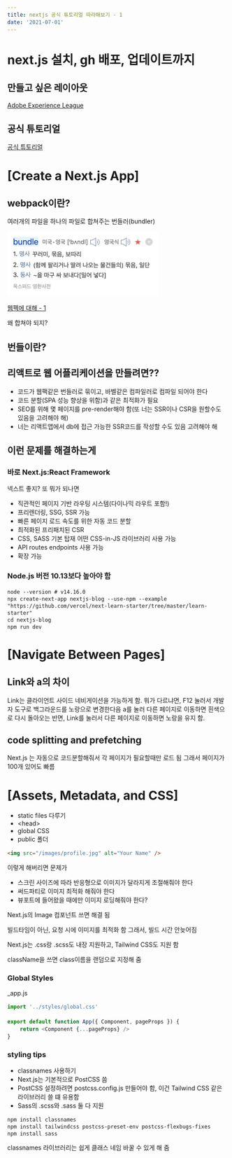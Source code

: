 ```yaml
---
title: nextjs 공식 튜토리얼 따라해보기 - 1
date: '2021-07-01'
---
```

# next.js 설치, gh 배포, 업데이트까지

## 만들고 싶은 레이아웃

[Adobe Experience League](https://experienceleague.adobe.com/docs/target/using/experiences/vec/visual-experience-composer.html?lang=ko)

## 공식 튜토리얼

[공식 튜토리얼](https://nextjs.org/learn/basics/create-nextjs-app)

# [Create a Next.js App]

## webpack이란?

여러개의 파일을 하나의 파일로 합쳐주는 번들러(bundler)

![](.nextjs-blog-1_images/722c1b4e.png)

[웹펙에 대해 - 1](todo)  


왜 합쳐야 되지?

## 번들이란?

## 리액트로 웹 어플리케이션을 만들려면??

- 코드가 웹팩같은 번들러로 묶이고, 바벨같은 컴파일러로 컴파일 되어야 한다
- 코드 분할(SPA 성능 향상을 위함)과 같은 최적화가 필요
- SEO를 위해 몇 페이지를 pre-render해야 함(또 너는 SSR이나 CSR을 원할수도 있음을 고려해야 해)
- 너는 리액트앱에서 db에 접근 가능한 SSR코드를 작성할 수도 있음 고려해야 해

## 이런 문제를 해결하는게

### 바로 Next.js:React Framework

넥스트 좋지? 또 뭐가 되나면

- 직관적인 페이지 기반 라우팅 시스템(다이나믹 라우트 포함!)
- 프리렌더링, SSG, SSR 가능
- 빠른 페이지 로드 속도를 위한 자동 코드 분할
- 최적화된 프리패치된 CSR
- CSS, SASS 기본 탑재 어떤 CSS-in-JS 라이브러리 사용 가능
- API routes endpoints 사용 가능
- 확장 가능

### Node.js 버전 10.13보다 높아야 함

```shell
node --version # v14.16.0
npx create-next-app nextjs-blog --use-npm --example "https://github.com/vercel/next-learn-starter/tree/master/learn-starter"
cd nextjs-blog
npm run dev
```

# [Navigate Between Pages]

## Link와 a의 차이

Link는 클라이언트 사이드 네비게이션을 가능하게 함. 뭐가 다르냐면, F12 눌러서 개발자 도구로 백그라운드를 노랑으로 변경한다음
a를 눌러 다른 페이지로 이동하면 흰색으로 다시 돌아오는 반면,
Link를 눌러서 다른 페이지로 이동하면 노랑을 유지 함.

## code splitting and prefetching

Next.js 는 자동으로 코드분할해줘서 각 페이지가 필요할때만 로드 됨
그래서 페이지가 100개 있어도 빠름

# [Assets, Metadata, and CSS]

- static files 다루기
- \<head>
- global CSS
- public 폴더

```html
<img src="/images/profile.jpg" alt="Your Name" />
```

이렇게 해버리면 문제가

- 스크린 사이즈에 따라 반응형으로 이미지가 달라지게 조절해줘야 한다
- 써드파티로 이미지 최적화 해줘야 한다
- 뷰포트에 들어왔을 때에만 이미지 로딩해줘야 한다?

Next.js의 Image 컴포넌트 쓰면 해결 됨

빌드타임이 아닌, 요청 시에 이미지를 최적화 함 그래서, 빌드 시간 안늦어짐

Next.js는 .css랑 .scss도 내장 지원하고, Tailwind CSS도 지원 함

className을 쓰면 class이름을 랜덤으로 지정해 줌

### Global Styles

_app.js

```js
import '../styles/global.css'

export default function App({ Component, pageProps }) {
    return <Component {...pageProps} />
}
```

### styling tips

- classnames 사용하기
- Next.js는 기본적으로 PostCSS 씀
- PostCSS 설정하려면 postcss.config.js 만들어야 함, 이건 Tailwind CSS 같은 라이브러리 쓸 떄 유용함
- Sass의 .scss와 .sass 둘 다 지원

```shell
npm install classnames
npm install tailwindcss postcss-preset-env postcss-flexbugs-fixes
npm install sass
```

classnames 라이브러리는 쉽게 클래스 네임 바꿀 수 있게 해 줌
